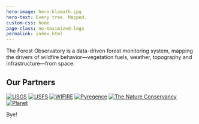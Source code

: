 ```yaml
---
hero-image: hero-klamath.jpg
hero-text: Every tree. Mapped.
custom-css: home
page-class: no-maximized-logo
permalink: index.html
---
```


The Forest Observatory is a data-driven forest monitoring system, mapping the drivers of wildfire behavior—vegetation fuels, weather, topography and infrastructure—from space.

<section id="partners">
    <h1>Our Partners</h1>
    <div>
        <a href="https://usgs.gov"><img src="{{ '/assets/logos/logo-usgs.png' | relative_url }}" alt="USGS"></a>
        <a href="https://www.fs.fed.us"><img src="{{ '/assets/logos/logo-us-forest-service.png' | relative_url }}" alt="USFS"></a>
        <a href="https://wifire.ucsd.edu"><img src="{{ '/assets/logos/logo-wifire.png' | relative_url }}" alt="WIFIRE"></a>
        <a href="https://pyregence.org/"><img src="{{ '/assets/logos/logo-pyregence.svg' | relative_url }}" alt="Pyregence"></a>
        <a href="https://nature.org"><img src="{{ '/assets/logos/logo-nature-conservancy.png' | relative_url }}" alt="The Nature Conservancy"></a>
        <a href="https://planet.com"><img src="{{ '/assets/logos/logo-planet.svg' | relative_url }}" alt="Planet"></a>
    </div>
</section>

Bye!
